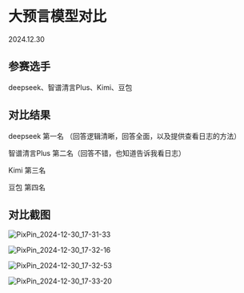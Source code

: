 # 大预言模型对比

2024.12.30

## 参赛选手

deepseek、智谱清言Plus、Kimi、豆包

## 对比结果

deepseek 第一名 （回答逻辑清晰，回答全面，以及提供查看日志的方法）

智谱清言Plus 第二名（回答不错，也知道告诉我看日志）

Kimi 第三名 

豆包 第四名 

## 对比截图

![PixPin_2024-12-30_17-31-33](./images/大语音模型对比/PixPin_2024-12-30_17-31-33.png)



![PixPin_2024-12-30_17-32-16](./images/大语音模型对比/PixPin_2024-12-30_17-32-16.png)

![PixPin_2024-12-30_17-32-53](./images/大语音模型对比/PixPin_2024-12-30_17-32-53.png)

![PixPin_2024-12-30_17-33-20](./images/大语音模型对比/PixPin_2024-12-30_17-33-20.png)